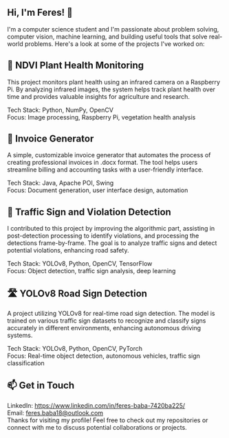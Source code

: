 ## Hi, I'm Feres! 👋
I'm a computer science student and I'm passionate about problem solving, computer vision, machine learning, and building useful tools that solve real-world problems. Here's a look at some of the projects I've worked on:  

## 🌿 NDVI Plant Health Monitoring
This project monitors plant health using an infrared camera on a Raspberry Pi. By analyzing infrared images, the system helps track plant health over time and provides valuable insights for agriculture and research.

Tech Stack: Python, NumPy, OpenCV  
Focus: Image processing, Raspberry Pi, vegetation health analysis  

## 💼 Invoice Generator
A simple, customizable invoice generator that automates the process of creating professional invoices in .docx format. The tool helps users streamline billing and accounting tasks with a user-friendly interface.

Tech Stack: Java, Apache POI, Swing  
Focus: Document generation, user interface design, automation  

## 🚦 Traffic Sign and Violation Detection
I contributed to this project by improving the algorithmic part, assisting in post-detection processing to identify violations, and processing the detections frame-by-frame. The goal is to analyze traffic signs and detect potential violations, enhancing road safety.

Tech Stack: YOLOv8, Python, OpenCV, TensorFlow  
Focus: Object detection, traffic sign analysis, deep learning  

## 🛣️ YOLOv8 Road Sign Detection  
A project utilizing YOLOv8 for real-time road sign detection. The model is trained on various traffic sign datasets to recognize and classify signs accurately in different environments, enhancing autonomous driving systems.  

Tech Stack: YOLOv8, Python, OpenCV, PyTorch  
Focus: Real-time object detection, autonomous vehicles, traffic sign classification  

## 📫 Get in Touch
LinkedIn: https://www.linkedin.com/in/feres-baba-7420ba225/  
Email: feres.baba18@outlook.com  
Thanks for visiting my profile! Feel free to check out my repositories or connect with me to discuss potential collaborations or projects.  
